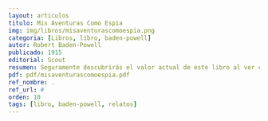```yaml
---
layout: articulos
titulo: Mis Aventuras Como Espia
img: img/libros/misaventurascomoespia.png
categoria: [Libros, libro, baden-powell]
autor: Robert Baden-Powell
publicado: 1915
editorial: Scout
resumen: Seguramente descubrirás el valor actual de este libro al ver cuántos consejos prácticos te da nuestro fundador para formar el carácter, y consejos para poder ocultarte, tanto en el campo como en la ciudad.
pdf: pdf/misaventurascomoespia.pdf
ref_nombre: .
ref_url: #
orden: 10
tags: [libro, baden-powell, relatos]
---
```

